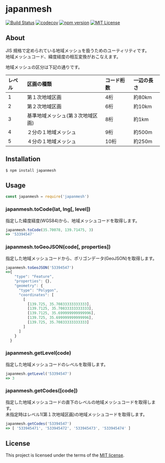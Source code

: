 # japanmesh

[![Build Status](https://travis-ci.org/qazsato/japanmesh.svg?branch=master)](https://travis-ci.org/qazsato/japanmesh)
[![codecov](https://codecov.io/gh/qazsato/japanmesh/branch/master/graph/badge.svg)](https://codecov.io/gh/qazsato/japanmesh)
[![npm version](https://badge.fury.io/js/japanmesh.svg)](https://badge.fury.io/js/japanmesh)
[![MIT License](http://img.shields.io/badge/license-MIT-blue.svg?style=flat)](LICENSE)

## About

JIS 規格で定められている地域メッシュを扱うためのユーティリティです。  
地域メッシュコード、緯度経度の相互変換がおこなえます。

地域メッシュの区分は下記の通りです。  

レベル | 区画の種類 | コード桁数 | 一辺の長さ
:-|:-|:-|:-
1 | 第１次地域区画 | 4桁 | 約80km
2 | 第２次地域区画 | 6桁 | 約10km
3 | 基準地域メッシュ(第３次地域区画) | 8桁 | 約1km
4 | ２分の１地域メッシュ | 9桁 | 約500m
5 | ４分の１地域メッシュ | 10桁 | 約250m

## Installation

```
$ npm install japanmesh
```

## Usage

```javascript
const japanmesh = require('japanmesh')
```

### japanmesh.toCode(lat, lng[, level])

指定した緯度経度(WGS84)から、地域メッシュコードを取得します。  

```javascript
japanmesh.toCode(35.70078, 139.71475, 3)
=> '53394547'
```

### japanmesh.toGeoJSON(code[, properties])

指定した地域メッシュコードから、ポリゴンデータ(GeoJSON)を取得します。  

```javascript
japanmesh.toGeoJSON('53394547')
=>{
    "type": "Feature",
    "properties": {},
    "geometry": {
      "type": "Polygon",
      "coordinates": [
        [
          [139.725, 35.70833333333333],
          [139.7125, 35.70833333333333],
          [139.7125, 35.699999999999996],
          [139.725, 35.699999999999996],
          [139.725, 35.70833333333333]
        ]
      ]
    }
  }
```

### japanmesh.getLevel(code)

指定した地域メッシュコードのレベルを取得します。  

```javascript
japanmesh.getLevel('53394547')
=> 3
```

### japanmesh.getCodes([code])

指定した地域メッシュコードの直下のレベルの地域メッシュコードを取得します。  
未指定時はレベル1(第１次地域区画)の地域メッシュコードを取得します。

```javascript
japanmesh.getCodes('53394547')
=> [ '533945471', '533945472', '533945473', '533945474' ]
```

## License

This project is licensed under the terms of the [MIT license](https://github.com/qazsato/japanmesh/blob/master/LICENSE).